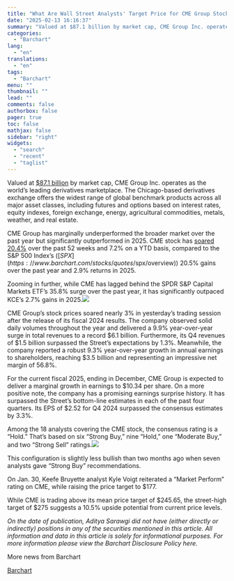 ```yaml
---
title: "What Are Wall Street Analysts' Target Price for CME Group Stock?"
date: "2025-02-13 16:16:37"
summary: "Valued at $87.1 billion by market cap, CME Group Inc. operates as the world’s leading derivatives marketplace. The Chicago-based derivatives exchange offers the widest range of global benchmark products across all major asset classes, including futures and options based on interest rates, equity indexes, foreign exchange, energy, agricultural commodities, metals,..."
categories:
  - "Barchart"
lang:
  - "en"
translations:
  - "en"
tags:
  - "Barchart"
menu: ""
thumbnail: ""
lead: ""
comments: false
authorbox: false
pager: true
toc: false
mathjax: false
sidebar: "right"
widgets:
  - "search"
  - "recent"
  - "taglist"
---
```


Valued at [$87.1 billion](https://www.barchart.com/stocks/quotes/CME/profile) by market cap, CME Group Inc. operates as the world’s leading derivatives marketplace. The Chicago-based derivatives exchange offers the widest range of global benchmark products across all major asset classes, including futures and options based on interest rates, equity indexes, foreign exchange, energy, agricultural commodities, metals, weather, and real estate.

CME Group has marginally underperformed the broader market over the past year but significantly outperformed in 2025. CME stock has [soared 20.4%](https://www.barchart.com/stocks/quotes/CME/performance) over the past 52 weeks and 7.2% on a YTD basis, compared to the S&P 500 Index’s ([$SPX](https://www.barchart.com/stocks/quotes/$spx/overview)) 20.5% gains over the past year and 2.9% returns in 2025.

Zooming in further, while CME has lagged behind the SPDR S&P Capital Markets ETF’s 35.8% surge over the past year, it has significantly outpaced KCE’s 2.7% gains in 2025.![](https://s3.tradingview.com/news/image/barchart:60fae3ada094b-2c5e55c2bb46dae0f7754907b0455f17-resized.jpeg)

CME Group’s stock prices soared nearly 3% in yesterday’s trading session after the release of its fiscal 2024 results. The company observed solid daily volumes throughout the year and delivered a 9.9% year-over-year surge in total revenues to a record $6.1 billion. Furthermore, its Q4 revenues of $1.5 billion surpassed the Street’s expectations by 1.3%. Meanwhile, the company reported a robust 9.3% year-over-year growth in annual earnings to shareholders, reaching $3.5 billion and representing an impressive net margin of 56.8%.

For the current fiscal 2025, ending in December, CME Group is expected to deliver a marginal growth in earnings to $10.34 per share. On a more positive note, the company has a promising earnings surprise history. It has surpassed the Street’s bottom-line estimates in each of the past four quarters. Its EPS of $2.52 for Q4 2024 surpassed the consensus estimates by 3.3%.

Among the 18 analysts covering the CME stock, the consensus rating is a “Hold.” That’s based on six “Strong Buy,” nine “Hold,” one “Moderate Buy,” and two “Strong Sell” ratings.![](https://s3.tradingview.com/news/image/barchart:60fae3ada094b-1fb448a4eb78b6f0e3e66899a8c4348e-resized.jpeg)

This configuration is slightly less bullish than two months ago when seven analysts gave “Strong Buy” recommendations.

On Jan. 30, Keefe Bruyette analyst Kyle Voigt reiterated a “Market Perform” rating on CME, while raising the price target to $177.

While CME is trading above its mean price target of $245.65, the street-high target of $275 suggests a 10.5% upside potential from current price levels.

 *On the date of publication, Aditya Sarawgi did not have (either directly or indirectly) positions in any of the securities mentioned in this article. All information and data in this article is solely for informational purposes. For more information please view the Barchart Disclosure Policy here.* 

More news from Barchart

[Barchart](https://www.tradingview.com/news/barchart:60fae3ada094b:0-what-are-wall-street-analysts-target-price-for-cme-group-stock/)
